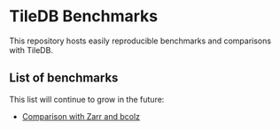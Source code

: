 # TileDB Benchmarks

This repository hosts easily reproducible benchmarks and comparisons with TileDB.

## List of benchmarks

This list will continue to grow in the future:

* [Comparison with Zarr and bcolz](bcolz-zarr/slicing-benchmarks.ipynb)
